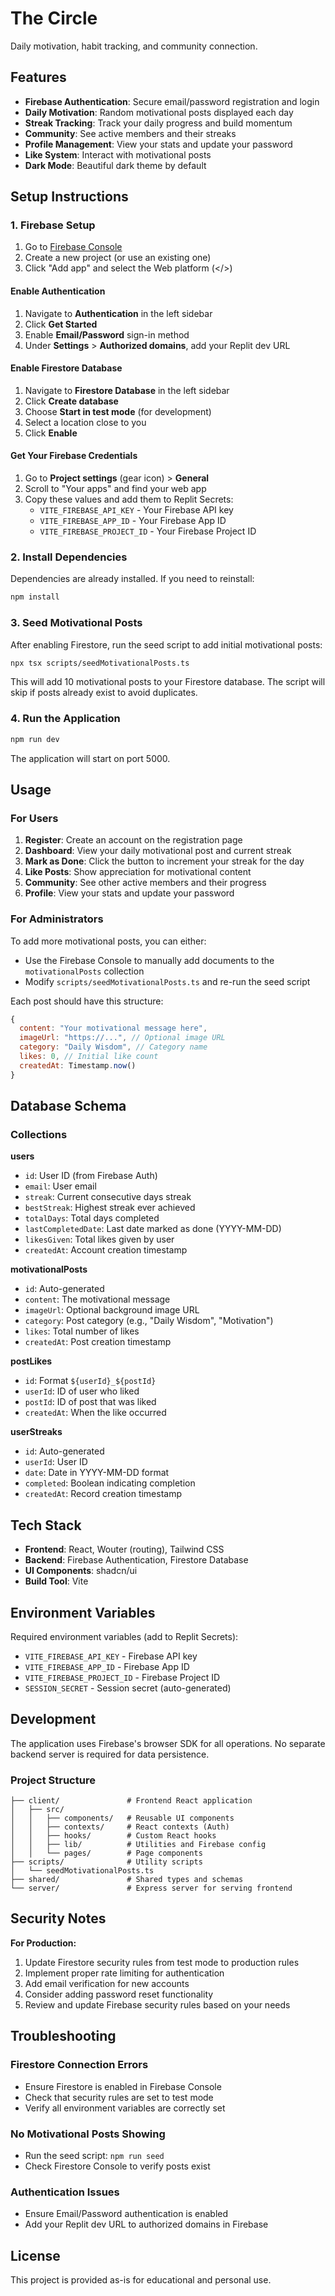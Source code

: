 # The Circle

Daily motivation, habit tracking, and community connection.

## Features

- **Firebase Authentication**: Secure email/password registration and login
- **Daily Motivation**: Random motivational posts displayed each day
- **Streak Tracking**: Track your daily progress and build momentum
- **Community**: See active members and their streaks
- **Profile Management**: View your stats and update your password
- **Like System**: Interact with motivational posts
- **Dark Mode**: Beautiful dark theme by default

## Setup Instructions

### 1. Firebase Setup

1. Go to [Firebase Console](https://console.firebase.google.com/)
2. Create a new project (or use an existing one)
3. Click "Add app" and select the Web platform (</>)

#### Enable Authentication
1. Navigate to **Authentication** in the left sidebar
2. Click **Get Started**
3. Enable **Email/Password** sign-in method
4. Under **Settings** > **Authorized domains**, add your Replit dev URL

#### Enable Firestore Database
1. Navigate to **Firestore Database** in the left sidebar
2. Click **Create database**
3. Choose **Start in test mode** (for development)
4. Select a location close to you
5. Click **Enable**

#### Get Your Firebase Credentials
1. Go to **Project settings** (gear icon) > **General**
2. Scroll to "Your apps" and find your web app
3. Copy these values and add them to Replit Secrets:
   - `VITE_FIREBASE_API_KEY` - Your Firebase API key
   - `VITE_FIREBASE_APP_ID` - Your Firebase App ID
   - `VITE_FIREBASE_PROJECT_ID` - Your Firebase Project ID

### 2. Install Dependencies

Dependencies are already installed. If you need to reinstall:

```bash
npm install
```

### 3. Seed Motivational Posts

After enabling Firestore, run the seed script to add initial motivational posts:

```bash
npx tsx scripts/seedMotivationalPosts.ts
```

This will add 10 motivational posts to your Firestore database. The script will skip if posts already exist to avoid duplicates.

### 4. Run the Application

```bash
npm run dev
```

The application will start on port 5000.

## Usage

### For Users

1. **Register**: Create an account on the registration page
2. **Dashboard**: View your daily motivational post and current streak
3. **Mark as Done**: Click the button to increment your streak for the day
4. **Like Posts**: Show appreciation for motivational content
5. **Community**: See other active members and their progress
6. **Profile**: View your stats and update your password

### For Administrators

To add more motivational posts, you can either:
- Use the Firebase Console to manually add documents to the `motivationalPosts` collection
- Modify `scripts/seedMotivationalPosts.ts` and re-run the seed script

Each post should have this structure:
```javascript
{
  content: "Your motivational message here",
  imageUrl: "https://...", // Optional image URL
  category: "Daily Wisdom", // Category name
  likes: 0, // Initial like count
  createdAt: Timestamp.now()
}
```

## Database Schema

### Collections

**users**
- `id`: User ID (from Firebase Auth)
- `email`: User email
- `streak`: Current consecutive days streak
- `bestStreak`: Highest streak ever achieved
- `totalDays`: Total days completed
- `lastCompletedDate`: Last date marked as done (YYYY-MM-DD)
- `likesGiven`: Total likes given by user
- `createdAt`: Account creation timestamp

**motivationalPosts**
- `id`: Auto-generated
- `content`: The motivational message
- `imageUrl`: Optional background image URL
- `category`: Post category (e.g., "Daily Wisdom", "Motivation")
- `likes`: Total number of likes
- `createdAt`: Post creation timestamp

**postLikes**
- `id`: Format `${userId}_${postId}`
- `userId`: ID of user who liked
- `postId`: ID of post that was liked
- `createdAt`: When the like occurred

**userStreaks**
- `id`: Auto-generated
- `userId`: User ID
- `date`: Date in YYYY-MM-DD format
- `completed`: Boolean indicating completion
- `createdAt`: Record creation timestamp

## Tech Stack

- **Frontend**: React, Wouter (routing), Tailwind CSS
- **Backend**: Firebase Authentication, Firestore Database
- **UI Components**: shadcn/ui
- **Build Tool**: Vite

## Environment Variables

Required environment variables (add to Replit Secrets):

- `VITE_FIREBASE_API_KEY` - Firebase API key
- `VITE_FIREBASE_APP_ID` - Firebase App ID
- `VITE_FIREBASE_PROJECT_ID` - Firebase Project ID
- `SESSION_SECRET` - Session secret (auto-generated)

## Development

The application uses Firebase's browser SDK for all operations. No separate backend server is required for data persistence.

### Project Structure

```
├── client/               # Frontend React application
│   ├── src/
│   │   ├── components/   # Reusable UI components
│   │   ├── contexts/     # React contexts (Auth)
│   │   ├── hooks/        # Custom React hooks
│   │   ├── lib/          # Utilities and Firebase config
│   │   └── pages/        # Page components
├── scripts/              # Utility scripts
│   └── seedMotivationalPosts.ts
├── shared/               # Shared types and schemas
└── server/               # Express server for serving frontend
```

## Security Notes

**For Production:**
1. Update Firestore security rules from test mode to production rules
2. Implement proper rate limiting for authentication
3. Add email verification for new accounts
4. Consider adding password reset functionality
5. Review and update Firebase security rules based on your needs

## Troubleshooting

### Firestore Connection Errors
- Ensure Firestore is enabled in Firebase Console
- Check that security rules are set to test mode
- Verify all environment variables are correctly set

### No Motivational Posts Showing
- Run the seed script: `npm run seed`
- Check Firestore Console to verify posts exist

### Authentication Issues
- Ensure Email/Password authentication is enabled
- Add your Replit dev URL to authorized domains in Firebase

## License

This project is provided as-is for educational and personal use.
